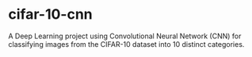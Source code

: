 # cifar-10-cnn
A Deep Learning project using Convolutional Neural Network (CNN) for classifying images from the CIFAR-10 dataset into 10 distinct categories.
